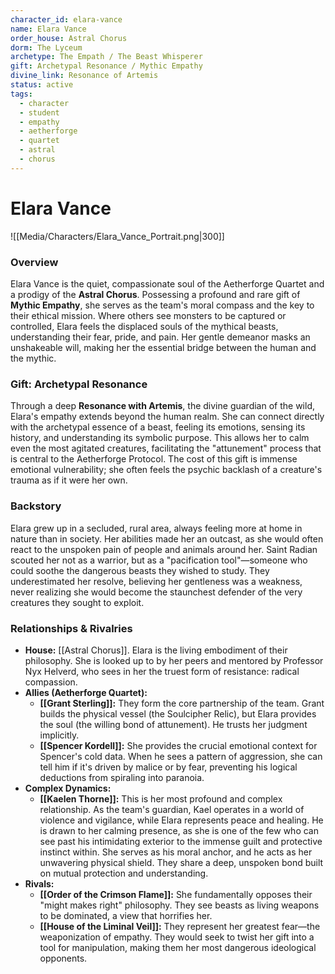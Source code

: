 ```yaml
---
character_id: elara-vance
name: Elara Vance
order_house: Astral Chorus
dorm: The Lyceum
archetype: The Empath / The Beast Whisperer
gift: Archetypal Resonance / Mythic Empathy
divine_link: Resonance of Artemis
status: active
tags:
  - character
  - student
  - empathy
  - aetherforge
  - quartet
  - astral
  - chorus
---
```

# Elara Vance

![[Media/Characters/Elara_Vance_Portrait.png|300]]

### Overview

Elara Vance is the quiet, compassionate soul of the Aetherforge Quartet and a prodigy of the **Astral Chorus**. Possessing a profound and rare gift of **Mythic Empathy**, she serves as the team's moral compass and the key to their ethical mission. Where others see monsters to be captured or controlled, Elara feels the displaced souls of the mythical beasts, understanding their fear, pride, and pain. Her gentle demeanor masks an unshakeable will, making her the essential bridge between the human and the mythic.

### Gift: Archetypal Resonance

Through a deep **Resonance with Artemis**, the divine guardian of the wild, Elara's empathy extends beyond the human realm. She can connect directly with the archetypal essence of a beast, feeling its emotions, sensing its history, and understanding its symbolic purpose. This allows her to calm even the most agitated creatures, facilitating the "attunement" process that is central to the Aetherforge Protocol. The cost of this gift is immense emotional vulnerability; she often feels the psychic backlash of a creature's trauma as if it were her own.

### Backstory

Elara grew up in a secluded, rural area, always feeling more at home in nature than in society. Her abilities made her an outcast, as she would often react to the unspoken pain of people and animals around her. Saint Radian scouted her not as a warrior, but as a "pacification tool"—someone who could soothe the dangerous beasts they wished to study. They underestimated her resolve, believing her gentleness was a weakness, never realizing she would become the staunchest defender of the very creatures they sought to exploit.

### Relationships & Rivalries

*   **House:** [[Astral Chorus]]. Elara is the living embodiment of their philosophy. She is looked up to by her peers and mentored by Professor Nyx Helverd, who sees in her the truest form of resistance: radical compassion.
*   **Allies (Aetherforge Quartet):**
    *   **[[Grant Sterling]]:** They form the core partnership of the team. Grant builds the physical vessel (the Soulcipher Relic), but Elara provides the soul (the willing bond of attunement). He trusts her judgment implicitly.
    *   **[[Spencer Kordell]]:** She provides the crucial emotional context for Spencer's cold data. When he sees a pattern of aggression, she can tell him if it's driven by malice or by fear, preventing his logical deductions from spiraling into paranoia.
*   **Complex Dynamics:**
    *   **[[Kaelen Thorne]]:** This is her most profound and complex relationship. As the team's guardian, Kael operates in a world of violence and vigilance, while Elara represents peace and healing. He is drawn to her calming presence, as she is one of the few who can see past his intimidating exterior to the immense guilt and protective instinct within. She serves as his moral anchor, and he acts as her unwavering physical shield. They share a deep, unspoken bond built on mutual protection and understanding.
*   **Rivals:**
    *   **[[Order of the Crimson Flame]]:** She fundamentally opposes their "might makes right" philosophy. They see beasts as living weapons to be dominated, a view that horrifies her.
    *   **[[House of the Liminal Veil]]:** They represent her greatest fear—the weaponization of empathy. They would seek to twist her gift into a tool for manipulation, making them her most dangerous ideological opponents.
